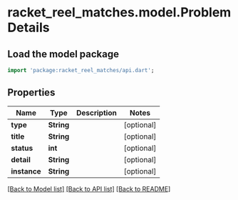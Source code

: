 # racket_reel_matches.model.ProblemDetails

## Load the model package
```dart
import 'package:racket_reel_matches/api.dart';
```

## Properties
Name | Type | Description | Notes
------------ | ------------- | ------------- | -------------
**type** | **String** |  | [optional] 
**title** | **String** |  | [optional] 
**status** | **int** |  | [optional] 
**detail** | **String** |  | [optional] 
**instance** | **String** |  | [optional] 

[[Back to Model list]](../README.md#documentation-for-models) [[Back to API list]](../README.md#documentation-for-api-endpoints) [[Back to README]](../README.md)


